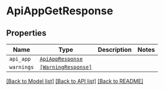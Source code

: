 # ApiAppGetResponse



## Properties

| Name | Type | Description | Notes |
| ---- | ---- | ----------- | ----- |
| `api_app` | [```ApiAppResponse```](ApiAppResponse.md) |    |  |
| `warnings` | [```[WarningResponse]```](WarningResponse.md) |    |  |


[[Back to Model list]](../README.md#documentation-for-models) [[Back to API list]](../README.md#documentation-for-api-endpoints) [[Back to README]](../README.md)


